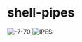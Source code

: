 # shell-pipes


![-7-70](https://user-images.githubusercontent.com/58792/141686419-123fef54-811f-4be7-93f0-98fccd7dae35.png)
![IPES](https://user-images.githubusercontent.com/58792/141686425-ebd2e48c-2949-4d15-bc26-0c541a924d61.png)
